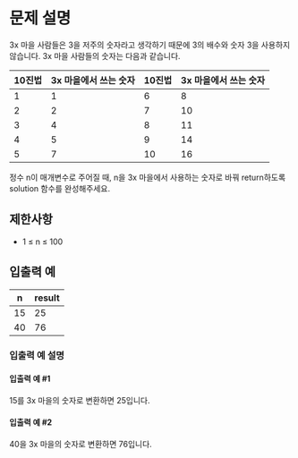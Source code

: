 # 문제 설명

3x 마을 사람들은 3을 저주의 숫자라고 생각하기 때문에 3의 배수와 숫자 3을 사용하지 않습니다. 3x 마을 사람들의 숫자는 다음과 같습니다.<br>

<table class="table">
    <thead>
        <tr>
            <th>10진법</th>
            <th>3x 마을에서 쓰는 숫자</th>
            <th>10진법</th>
            <th>3x 마을에서 쓰는 숫자</th>
        </tr>
    </thead>
    <tbody>
        <tr>
            <td>1</td>
            <td>1</td>
            <td>6</td>
            <td>8</td>
        </tr>
        <tr>
            <td>2</td>
            <td>2</td>
            <td>7</td>
            <td>10</td>
        </tr>
        <tr>
            <td>3</td>
            <td>4</td>
            <td>8</td>
            <td>11</td>
        </tr>
        <tr>
            <td>4</td>
            <td>5</td>
            <td>9</td>
            <td>14</td>
        </tr>
        <tr>
            <td>5</td>
            <td>7</td>
            <td>10</td>
            <td>16</td>
        </tr>
    </tbody>
</table>
정수 n이 매개변수로 주어질 때, n을 3x 마을에서 사용하는 숫자로 바꿔 return하도록 solution 함수를 완성해주세요.

## 제한사항

<ul>
    <li>1 ≤ n ≤ 100</li>
</ul>

## 입출력 예

<table class="table">
    <thead>
        <tr>
            <th>n</th>
            <th>result</th>
        </tr>
    </thead>
    <tbody>
        <tr>
            <td>15</td>
            <td>25</td>
        </tr>
        <tr>
            <td>40</td>
            <td>76</td>
        </tr>
    </tbody>
</table>

### 입출력 예 설명

#### 입출력 예 #1

15를 3x 마을의 숫자로 변환하면 25입니다.

#### 입출력 예 #2

40을 3x 마을의 숫자로 변환하면 76입니다.
